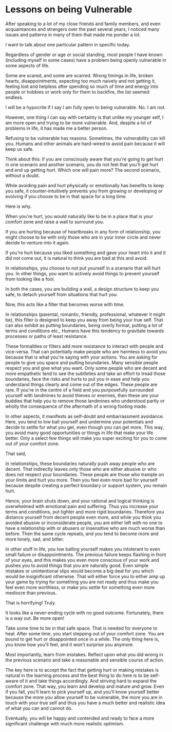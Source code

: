 # Lessons on being Vulnerable

After speaking to a lot of my close friends and family members, and even
acquaintances and strangers over the past several years, I noticed many
issues and patterns in many of them that made me ponder a lot.

I want to talk about one particular pattern in specific today.

Regardless of gender or age or social standing, most people I have known
(including myself in some cases) have a problem being openly vulnerable
in some aspects of life.

Some are scared, and some are scarred. Wrong timings in life, broken
hearts, disappointments, expecting too much naively and not getting it,
feeling lost and helpless after spending so much of time and energy into
people or hobbies or work only for them to backfire, the list seemed
endless.

I will be a hypocrite if I say I am fully open to being vulnerable. No.
I am not.

However, one thing I can say with certainty is that unlike my younger
self, I am more open and trying to be more vulnerable. And, despite a
lot of problems in life, it has made me a better person.

Refusing to be vulnerable has reasons. Sometimes, the vulnerability can
kill you. Humans and other animals are hard-wired to avoid pain because
it will keep us safe.

Think about this: if you are consciously aware that you\'re going to get
hurt in one scenario and another scenario, you do not feel that you\'ll
get hurt and end up getting hurt. Which one will pain more? The second
scenario, without a doubt.

While avoiding pain and hurt physically or emotionally has benefits to
keep you safe, it counter-intuitively prevents you from growing or
developing or evolving if you choose to be in that space for a long
time.

Here is why.

When you\'re hurt, you would naturally like to be in a place that is
your comfort zone and raise a wall to surround you.

If you are hurting because of heartbreaks in any form of relationship,
you might choose to be with only those who are in your inner circle and
never decide to venture into it again.

If you\'re hurt because you liked something and gave your heart into it
and it did not come out, it is natural to think you are bad at this and
avoid.

In relationships, you choose to not put yourself in a scenario that will
hurt you. In other things, you want to actively avoid things to prevent
yourself from looking like a fool.

In both the cases, you are building a wall, a design structure to keep
you safe, to detach yourself from situations that hurt you.

Now, this acts like a filter that becomes worse with time.

In relationships (parental, romantic, friendly, professional, whatever
it might be), this filter is designed to keep you away from being your
true self. That can also exhibit as putting boundaries, being overly
formal, putting a lot of terms and conditions etc., Humans have this
tendency to gravitate towards processes or paths of least resistance.

These formalities or filters add more resistance to interact with people
and vice-versa. That can potentially make people who are harmless to
avoid you because that is what you\'re saying with your actions. You are
asking for people to give you space and putting boundaries. Many
sensible people respect you and give what you want. Only some people who
are decent and more empathetic tend to see the subtleties and take an
effort to tread those boundaries, face the risks and hurts to put you in
ease and help you understand things clearly and come out of the edges.
These people are rare. If you\'re in the centre of a field and you
purposefully surrounded yourself with landmines to avoid thieves or
enemies, then these are your buddies that help you to remove those
landmines who understood partly or wholly the consequence of the
aftermath of a wrong footing made.

In other aspects, it manifests as self-doubt and embarrassment
avoidance. Here, you tend to low ball yourself and undermine your
potentials and decide to settle for what you get, even though you can
get more. This way, you avoid many good opportunities or things in life
that make your life better. Only a select few things will make you super
exciting for you to come out of your comfort zone.

That said,

In relationships, these boundaries naturally push away people who are
decent. That indirectly leaves only those who are either abusive or who
does not respect your boundaries. These people are those who trample on
your limits and hurt you more. Then you feel even more bad for yourself
because despite creating a perfect boundary or support system, you
remain hurt.

Hence, your brain shuts down, and your rational and logical thinking is
overwhelmed with emotional pain and suffering. Thus you increase your
terms and conditions, put tighter and more rigid boundaries. Therefore
you distance yourself from decent people even more, and while you think
you avoided abusive or inconsiderate people, you are either left with no
one to have a relationship with or abusers or insensitive who are much
worse than before. Then the same cycle repeats, and you tend to become
more and more lonely, sad, and bitter.

In other stuff in life, you low balling yourself makes you intolerant to
even small failure or disappointments. The previous failure keeps
flashing in front of your eyes, and this makes you even more conscious
of your work and pushes you to avoid things that you are naturally good.
Even simple mistakes or unintentional slips would become a big deal for
you which would be insignificant otherwise. That will either force you
to either amp up your game by trying for something you are not ready and
thus make you feel even more worthless, or make you settle for something
even more mediocre than previous.

That is horrifying! Truly.

It looks like a never-ending cycle with no good outcome. Fortunately,
there is a way out. Be more open!

Take some time to be in that safe space. That is needed for everyone to
heal. After some time, you start stepping out of your comfort zone. You
are bound to get hurt or disappointed once in a while. The only thing
here is, you know how you\'ll feel, and it won\'t surprise you anymore.

Most importantly, learn from mistakes. Reflect upon what you did wrong
in the previous scenario and take a reasonable and sensible course of
action.

The key here is to accept the fact that getting hurt or making mistakes
is natural in the learning process and the best thing to do here is to
be self-aware of it and take things accordingly. And striving hard to
expand the comfort zone. That way, you learn and develop and mature and
grow. Even if you fall, you\'ll learn to pick yourself up, and you\'ll
know yourself better because the more you allow yourself to be
vulnerable, the more you are in touch with your true self and thus you
have a much better and realistic idea of what you can and cannot do.

Eventually, you will be happy and contended and ready to face a more
significant challenge with much more realistic optimism.
